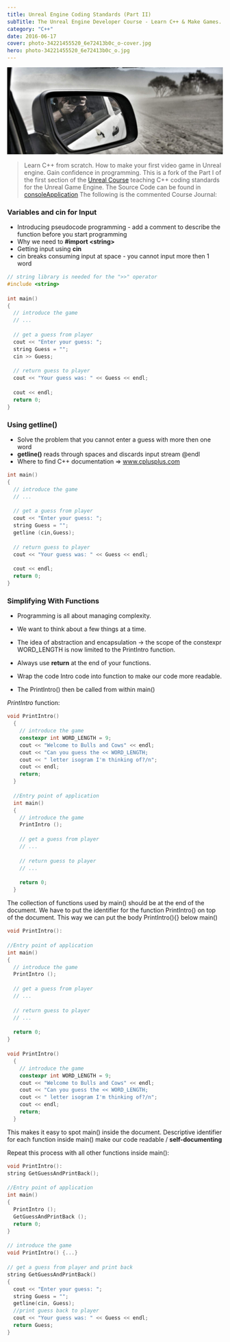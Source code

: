 ```yaml
---
title: Unreal Engine Coding Standards (Part II)
subTitle: The Unreal Engine Developer Course - Learn C++ & Make Games. Learn C++ from scratch. How to make your first video game in Unreal engine. Gain confidence in programming.
category: "C++"
date: 2016-06-17
cover: photo-34221455520_6e72413b0c_o-cover.jpg
hero: photo-34221455520_6e72413b0c_o.jpg
---
```


![Unreal Engine Coding Standards](./photo-34221455520_6e72413b0c_o.jpg)


> Learn C++ from scratch. How to make your first video game in Unreal engine. Gain confidence in programming.
> This is a fork of the Part I of the first section of the [Unreal Course](https://github.com/UnrealCourse) teaching C++ coding standards for the Unreal Game Engine.
> The Source Code can be found in [consoleApplication](https://github.com/mpolinowski/consoleApplication)
> The following is the commented Course Journal:


### Variables and cin for Input

+ Introducing pseudocode programming - add a comment to describe the function before you start programming
+ Why we need to **#import \<string\>**
+ Getting input using **cin**
+ cin breaks consuming input at space - you cannot input more then 1 word

```cpp
// string library is needed for the ">>" operator
#include <string>

int main()
{
  // introduce the game
  // ...

  // get a guess from player
  cout << "Enter your guess: ";
  string Guess = "";
  cin >> Guess;

  // return guess to player
  cout << "Your guess was: " << Guess << endl;

  cout << endl;
  return 0;
}
```

### Using getline()

+ Solve the problem that you cannot enter a guess with more then one word
+ **getline()** reads through spaces and discards input stream @endl
+ Where to find C++ documentation => www.cplusplus.com

```cpp
int main()
{
  // introduce the game
  // ...

  // get a guess from player
  cout << "Enter your guess: ";
  string Guess = "";
  getline (cin,Guess);

  // return guess to player
  cout << "Your guess was: " << Guess << endl;

  cout << endl;
  return 0;
}
```

### Simplifying With Functions

+ Programming is all about managing complexity.
+ We want to think about a few things at a time.
+ The idea of abstraction and encapsulation -> the scope of the constexpr WORD_LENGTH is now limited to the PrintIntro function.
+ Always use **return** at the end of your functions.

+ Wrap the code Intro code into function to make our code more readable.
+ The PrintIntro() then be called from within main()

*PrintIntro* function:

```cpp
void PrintIntro()
  {
    // introduce the game
    constexpr int WORD_LENGTH = 9;
    cout << "Welcome to Bulls and Cows" << endl;
    cout << "Can you guess the << WORD_LENGTH;
    cout << " letter isogram I'm thinking of?/n";
    cout << endl;
    return;
  }

  //Entry point of application
  int main()
  {
    // introduce the game
    PrintIntro ();

    // get a guess from player
    // ...

    // return guess to player
    // ...

    return 0;
  }
```

The collection of functions used by main() should be at the end of the document. We have to put the identifier for the function PrintIntro() on top of the document. This way we can put the body PrintIntro(){} below main()

```cpp
void PrintIntro():

//Entry point of application
int main()
{
  // introduce the game
  PrintIntro ();

  // get a guess from player
  // ...

  // return guess to player
  // ...

  return 0;
}

void PrintIntro()
  {
    // introduce the game
    constexpr int WORD_LENGTH = 9;
    cout << "Welcome to Bulls and Cows" << endl;
    cout << "Can you guess the << WORD_LENGTH;
    cout << " letter isogram I'm thinking of?/n";
    cout << endl;
    return;
  }
```

This makes it easy to spot main() inside the document. Descriptive identifier for each function inside main() make our code readable / **self-documenting**

Repeat this process with all other functions inside main():

```cpp
void PrintIntro():
string GetGuessAndPrintBack();

//Entry point of application
int main()
{
  PrintIntro ();
  GetGuessAndPrintBack ();
  return 0;
}

// introduce the game
void PrintIntro() {...}

// get a guess from player and print back
string GetGuessAndPrintBack()
{
  cout << "Enter your guess: ";
  string Guess = "";
  getline(cin, Guess);
  //print guess back to player
  cout << "Your guess was: " << Guess << endl;
  return Guess;
}
```